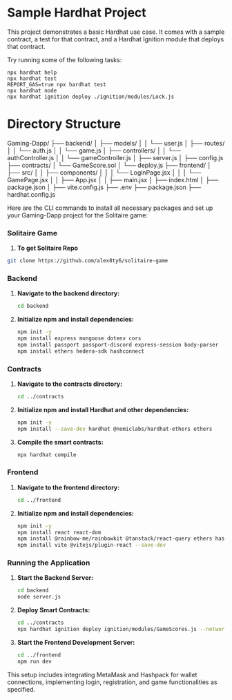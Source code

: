 # Sample Hardhat Project

This project demonstrates a basic Hardhat use case. It comes with a sample contract, a test for that contract, and a Hardhat Ignition module that deploys that contract.

Try running some of the following tasks:

```shell
npx hardhat help
npx hardhat test
REPORT_GAS=true npx hardhat test
npx hardhat node
npx hardhat ignition deploy ./ignition/modules/Lock.js
```

# Directory Structure

Gaming-Dapp/
├── backend/
│   ├── models/
│   │   └── user.js
│   ├── routes/
│   │   └── auth.js
│   │   └── game.js
│   ├── controllers/
│   │   └── authController.js
│   │   └── gameController.js
│   ├── server.js
│   ├── config.js
├── contracts/
│   └── GameScore.sol
│   └── deploy.js
├── frontend/
│   ├── src/
│   │   ├── components/
│   │   │   └── LoginPage.jsx
│   │   │   └── GamePage.jsx
│   │   ├── App.jsx
│   │   ├── main.jsx
│   ├── index.html
│   ├── package.json
│   ├── vite.config.js
├── .env
├── package.json
├── hardhat.config.js

Here are the CLI commands to install all necessary packages and set up your Gaming-Dapp project for the Solitaire game:

### Solitaire Game

1. **To get Solitaire Repo**
```sh
git clone https://github.com/alex8ty6/solitaire-game
```

### Backend
1. **Navigate to the backend directory:**
   ```sh
   cd backend
   ```

2. **Initialize npm and install dependencies:**
   ```sh
   npm init -y
   npm install express mongoose dotenv cors
   npm install passport passport-discord express-session body-parser
   npm install ethers hedera-sdk hashconnect
   ```

### Contracts
1. **Navigate to the contracts directory:**
   ```sh
   cd ../contracts
   ```

2. **Initialize npm and install Hardhat and other dependencies:**
   ```sh
   npm init -y
   npm install --save-dev hardhat @nomiclabs/hardhat-ethers ethers
   ```

3. **Compile the smart contracts:**
   ```sh
   npx hardhat compile
   ```

### Frontend
1. **Navigate to the frontend directory:**
   ```sh
   cd ../frontend
   ```

2. **Initialize npm and install dependencies:**
   ```sh
   npm init -y
   npm install react react-dom
   npm install @rainbow-me/rainbowkit @tanstack/react-query ethers hashconnect wagmi react-router-dom
   npm install vite @vitejs/plugin-react --save-dev
   ```

### Running the Application
1. **Start the Backend Server:**
   ```sh
   cd backend
   node server.js
   ```

2. **Deploy Smart Contracts:**
   ```sh
   cd ../contracts
   npx hardhat ignition deploy ignition/modules/GameScores.js --network localhost
   ```

3. **Start the Frontend Development Server:**
   ```sh
   cd ../frontend
   npm run dev
   ```


This setup includes integrating MetaMask and Hashpack for wallet connections, implementing login, registration, and game functionalities as specified.
